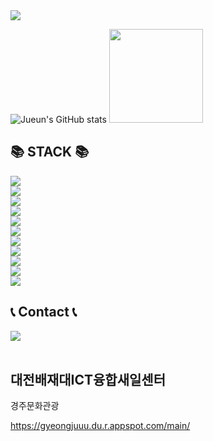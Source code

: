 <img src="https://capsule-render.vercel.app/api?type=cylinder&height=100&color=0:0DBDFF,110:FFFF66&text=WELCOME!" />

![Jueun's GitHub stats](https://github-readme-stats.vercel.app/api?username=Janeee205&show_icons=true&theme=graywhite)
<img height="150" src="https://github-readme-stats.vercel.app/api/top-langs/?username=Janeee205&layout=compact">

## 📚 STACK 📚
<div style="display:flex; flex-direction:column; align-items:flex-start;">
        <img src="https://img.shields.io/badge/html5-E34F26?style=flat-square&logo=html5&logoColor=white"> 
        <img src="https://img.shields.io/badge/css-1572B6?style=flat-square&logo=css3&logoColor=white"> 
        <img src="https://img.shields.io/badge/javascript-F7DF1E?style=flat-square&logo=javascript&logoColor=black"> 
        <img src="https://img.shields.io/badge/jquery-0769AD?style=flat-square&logo=jquery&logoColor=white">
        <img src="https://img.shields.io/badge/mongoDB-47A248?style=flat-square&logo=MongoDB&logoColor=white">
        <img src="https://img.shields.io/badge/react-61DAFB?style=flat-square&logo=react&logoColor=black"> 
        <img src="https://img.shields.io/badge/node.js-339933?style=flat-square&logo=Node.js&logoColor=white">
        <img src="https://img.shields.io/badge/express-000000?style=flat-square&logo=express&logoColor=white">
        <img src="https://img.shields.io/badge/figma-F24E1E?style=flat-square&logo=figma&logoColor=white">
        <img src="https://img.shields.io/badge/bootstrap-7952B3?style=flat-square&logo=bootstrap&logoColor=white">
        <img src="https://img.shields.io/badge/fontawesome-339AF0?style=flat-square&logo=fontawesome&logoColor=white">
</div>

## 📞 Contact 📞
<div style="display:flex; flex-direction:row;">
    <a href="mailto:ga473625@gmail.com">
        <img src="https://img.shields.io/badge/Gmail-EA4335?style=for-the-badge&logo=Gmail&logoColor=white"> 
    </a>
</div><br>


    
<h2>대전배재대ICT융합새일센터</h2>

경주문화관광

https://gyeongjuuu.du.r.appspot.com/main/
<!--
**Janeee205/Janeee205** is a ✨ _special_ ✨ repository because its `README.md` (this file) appears on your GitHub profile.

Here are some ideas to get you started:

- 🔭 I’m currently working on ...
- 🌱 I’m currently learning ...
- 👯 I’m looking to collaborate on ...
- 🤔 I’m looking for help with ...
- 💬 Ask me about ...
- 📫 How to reach me: ...
- 😄 Pronouns: ...
- ⚡ Fun fact: ...
-->
